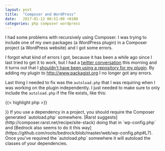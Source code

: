 ```yaml
---
layout: post
title:  "Composer and WordPress"
date:   2017-01-12 00:51:00 +0100
categories: php composer wordpress
---
```

I had some problems with recursively using Composer. I was trying to include one
of my own packages (a WordPress plugin) in a Composer project (a WordPress
website) and I got some errors. 

I forgot what kind of errors I got, because it has been a while ago since I
last tried to get it to work, but I had a [twitter
conversation](https://twitter.com/baardbaard/status/819119819614289920) this
morning and it turns out that I [shouldn't have been using a repository for my
plugin](https://getcomposer.org/doc/faqs/why-can't-composer-load-repositories-recursively.md).
By adding my plugin to <http://www.packagist.org> I no longer got any errors.

Last thing I needed to fix was the `autoload.php` that I was requiring when I
was working on the plugin independently.  I just needed to make sure to only
include the `autoload.php` if the file exists, like this:

{{< highlight php >}}
<?php 
if ( file_exists( __DIR__ .  '/vendor/autoload.php' ) ) { 
    require __DIR__ . '/vendor/autoload.php'; 
} 
{{< /highlight >}}

If you use a dependency in a project, you should require the Composer generated
`autoload.php` somewhere. [Rarst
suggests](http://composer.rarst.net/recipe/site-stack) doing that in
`wp-config.php` and [Bedrock also seems to do it this
way](https://github.com/roots/bedrock/blob/master/web/wp-config.php#L7). Once
you've required the `autoload.php` somewhere it will autoload the classes of
your dependencies. 
